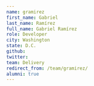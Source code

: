 ```yaml
---
name: gramirez
first_name: Gabriel
last_name: Ramírez
full_name: Gabriel Ramírez
role: Developer
city: Washington
state: D.C.
github: 
twitter: 
team: Delivery
redirect_from: /team/gramirez/
alumni: true
---
```


